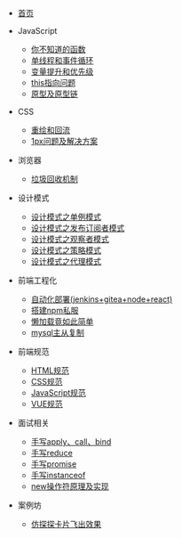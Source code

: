 <!-- docs/_sidebar.md -->
* [首页](README.md)

* JavaScript
  * [你不知道的函数](javascript/你不知道的函数.md "function")
  * [单线程和事件循环](javascript/单线程和事件循环.md "event loop")
  * [变量提升和优先级](javascript/变量提升及优先级.md "hoisting")
  * [this指向问题](javascript/this指向问题.md "this")
  * [原型及原型链](javascript/原型及原型链.md "prototype")

* CSS
  * [重绘和回流](css/重绘和回流.md "redraw")
  * [1px问题及解决方案](css/1px问题及解决方案.md "1px")

* 浏览器
  * [垃圾回收机制](browser/垃圾回收机制.md "garbage collection")

* 设计模式
  * [设计模式之单例模式](mode/单例模式.md "single case")
  * [设计模式之发布订阅者模式](mode/发布订阅者模式.md "subscriber")
  * [设计模式之观察者模式](mode/观察者模式.md "watcher")
  * [设计模式之策略模式](mode/策略模式.md "strategy")
  * [设计模式之代理模式](mode/代理模式.md "proxy")

* 前端工程化
  * [自动化部署(jenkins+gitea+node+react)](engineering/自动化部署.md "jenkins")
  * [搭建npm私服](engineering/npm私服.md "npm")
  * [懒加载竟如此简单](engineering/图片懒加载竟如此简单.md "lazy")
  * [mysql主从复制](engineering/mysql主从复制.md "mysql master sub")
  <!-- * [前端数据缓存方案](engineering/api缓存.md "api cache") -->

* 前端规范
  * [HTML规范](standard/html/index.md "HTML规范")
  * [CSS规范](standard/css/index.md "CSS规范")
  * [JavaScript规范](standard/js/index.md "JavaScript规范")
  * [VUE规范](standard/vue/index.md "VUE规范")

* 面试相关
  * [手写apply、call、bind](interview/手写apply_call_bind.md "apply call bind")
  * [手写reduce](interview/手写reduce.md "reduce")
  * [手写promise](interview/手写promise.md "promise")
  * [手写instanceof](interview/手写instanceof.md "instanceof")
  * [new操作符原理及实现](interview/new操作符原理及实现.md "new")

* 案例坊
  * [仿探探卡片飞出效果](examples/仿探探卡片飞出效果.md "card throw")